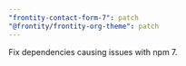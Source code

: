 ```yaml
---
"frontity-contact-form-7": patch
"@frontity/frontity-org-theme": patch
---
```


Fix dependencies causing issues with npm 7.
